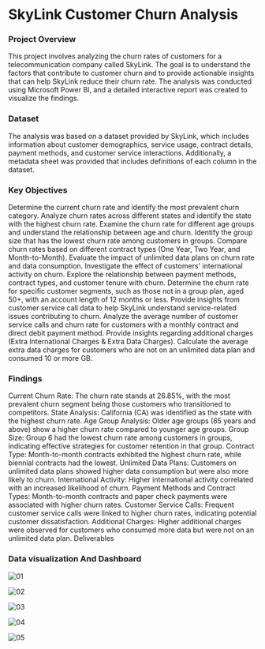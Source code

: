 # SkyLink Customer Churn Analysis
### Project Overview
This project involves analyzing the churn rates of customers for a telecommunication company called SkyLink. The goal is to understand the factors that contribute to customer churn and to provide actionable insights that can help SkyLink reduce their churn rate. The analysis was conducted using Microsoft Power BI, and a detailed interactive report was created to visualize the findings.

### Dataset
The analysis was based on a dataset provided by SkyLink, which includes information about customer demographics, service usage, contract details, payment methods, and customer service interactions. Additionally, a metadata sheet was provided that includes definitions of each column in the dataset.

### Key Objectives
Determine the current churn rate and identify the most prevalent churn category.
Analyze churn rates across different states and identify the state with the highest churn rate.
Examine the churn rate for different age groups and understand the relationship between age and churn.
Identify the group size that has the lowest churn rate among customers in groups.
Compare churn rates based on different contract types (One Year, Two Year, and Month-to-Month).
Evaluate the impact of unlimited data plans on churn rate and data consumption.
Investigate the effect of customers' international activity on churn.
Explore the relationship between payment methods, contract types, and customer tenure with churn.
Determine the churn rate for specific customer segments, such as those not in a group plan, aged 50+, with an account length of 12 months or less.
Provide insights from customer service call data to help SkyLink understand service-related issues contributing to churn.
Analyze the average number of customer service calls and churn rate for customers with a monthly contract and direct debit payment method.
Provide insights regarding additional charges (Extra International Charges & Extra Data Charges).
Calculate the average extra data charges for customers who are not on an unlimited data plan and consumed 10 or more GB.

### Findings
Current Churn Rate: The churn rate stands at 26.85%, with the most prevalent churn segment being those customers who transitioned to competitors.
State Analysis: California (CA) was identified as the state with the highest churn rate.
Age Group Analysis: Older age groups (65 years and above) show a higher churn rate compared to younger age groups.
Group Size: Group 6 had the lowest churn rate among customers in groups, indicating effective strategies for customer retention in that group.
Contract Type: Month-to-month contracts exhibited the highest churn rate, while biennial contracts had the lowest.
Unlimited Data Plans: Customers on unlimited data plans showed higher data consumption but were also more likely to churn.
International Activity: Higher international activity correlated with an increased likelihood of churn.
Payment Methods and Contract Types: Month-to-month contracts and paper check payments were associated with higher churn rates.
Customer Service Calls: Frequent customer service calls were linked to higher churn rates, indicating potential customer dissatisfaction.
Additional Charges: Higher additional charges were observed for customers who consumed more data but were not on an unlimited data plan.
Deliverables

### Data visualization And Dashboard

![01](https://github.com/user-attachments/assets/088a7934-bc79-483b-b362-278b5311209a)

![02](https://github.com/user-attachments/assets/07efebba-2761-4f3a-b49c-da219c7d1eac)

![03](https://github.com/user-attachments/assets/4d92c5ba-b5bf-48dd-8cba-b5630423b52f)

![04](https://github.com/user-attachments/assets/690fbad3-aed0-47b0-ad80-14a2d7ae7d63)

![05](https://github.com/user-attachments/assets/14c5903f-14c4-4fab-913d-64508c9863ba)















